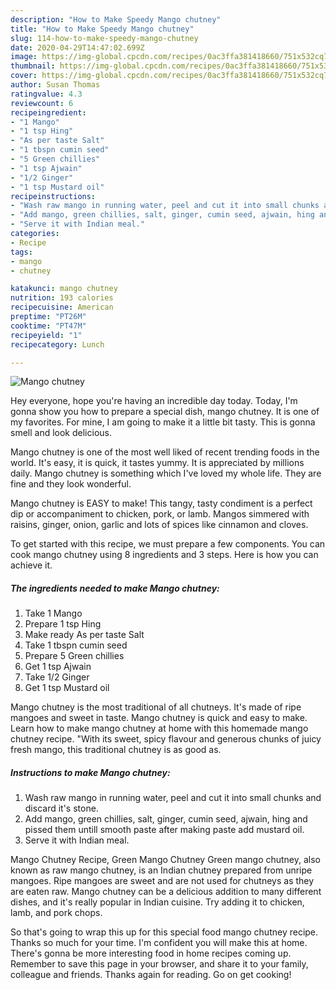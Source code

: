 ```yaml
---
description: "How to Make Speedy Mango chutney"
title: "How to Make Speedy Mango chutney"
slug: 114-how-to-make-speedy-mango-chutney
date: 2020-04-29T14:47:02.699Z
image: https://img-global.cpcdn.com/recipes/0ac3ffa381418660/751x532cq70/mango-chutney-recipe-main-photo.jpg
thumbnail: https://img-global.cpcdn.com/recipes/0ac3ffa381418660/751x532cq70/mango-chutney-recipe-main-photo.jpg
cover: https://img-global.cpcdn.com/recipes/0ac3ffa381418660/751x532cq70/mango-chutney-recipe-main-photo.jpg
author: Susan Thomas
ratingvalue: 4.3
reviewcount: 6
recipeingredient:
- "1 Mango"
- "1 tsp Hing"
- "As per taste Salt"
- "1 tbspn cumin seed"
- "5 Green chillies"
- "1 tsp Ajwain"
- "1/2 Ginger"
- "1 tsp Mustard oil"
recipeinstructions:
- "Wash raw mango in running water, peel and cut it into small chunks and discard it&#39;s stone."
- "Add mango, green chillies, salt, ginger, cumin seed, ajwain, hing and pissed them untill smooth paste after making paste add mustard oil."
- "Serve it with Indian meal."
categories:
- Recipe
tags:
- mango
- chutney

katakunci: mango chutney 
nutrition: 193 calories
recipecuisine: American
preptime: "PT26M"
cooktime: "PT47M"
recipeyield: "1"
recipecategory: Lunch

---
```



![Mango chutney](https://img-global.cpcdn.com/recipes/0ac3ffa381418660/751x532cq70/mango-chutney-recipe-main-photo.jpg)

Hey everyone, hope you're having an incredible day today. Today, I'm gonna show you how to prepare a special dish, mango chutney. It is one of my favorites. For mine, I am going to make it a little bit tasty. This is gonna smell and look delicious.

Mango chutney is one of the most well liked of recent trending foods in the world. It's easy, it is quick, it tastes yummy. It is appreciated by millions daily. Mango chutney is something which I've loved my whole life. They are fine and they look wonderful.

Mango chutney is EASY to make! This tangy, tasty condiment is a perfect dip or accompaniment to chicken, pork, or lamb. Mangos simmered with raisins, ginger, onion, garlic and lots of spices like cinnamon and cloves.


To get started with this recipe, we must prepare a few components. You can cook mango chutney using 8 ingredients and 3 steps. Here is how you can achieve it.

<!--inarticleads1-->

##### The ingredients needed to make Mango chutney:

1. Take 1 Mango
1. Prepare 1 tsp Hing
1. Make ready As per taste Salt
1. Take 1 tbspn cumin seed
1. Prepare 5 Green chillies
1. Get 1 tsp Ajwain
1. Take 1/2 Ginger
1. Get 1 tsp Mustard oil


Mango chutney is the most traditional of all chutneys. It&#39;s made of ripe mangoes and sweet in taste. Mango chutney is quick and easy to make. Learn how to make mango chutney at home with this homemade mango chutney recipe. &#34;With its sweet, spicy flavour and generous chunks of juicy fresh mango, this traditional chutney is as good as. 

<!--inarticleads2-->

##### Instructions to make Mango chutney:

1. Wash raw mango in running water, peel and cut it into small chunks and discard it&#39;s stone.
1. Add mango, green chillies, salt, ginger, cumin seed, ajwain, hing and pissed them untill smooth paste after making paste add mustard oil.
1. Serve it with Indian meal.


Mango Chutney Recipe, Green Mango Chutney Green mango chutney, also known as raw mango chutney, is an Indian chutney prepared from unripe mangoes. Ripe mangoes are sweet and are not used for chutneys as they are eaten raw. Mango chutney can be a delicious addition to many different dishes, and it&#39;s really popular in Indian cuisine. Try adding it to chicken, lamb, and pork chops. 

So that's going to wrap this up for this special food mango chutney recipe. Thanks so much for your time. I'm confident you will make this at home. There's gonna be more interesting food in home recipes coming up. Remember to save this page in your browser, and share it to your family, colleague and friends. Thanks again for reading. Go on get cooking!

